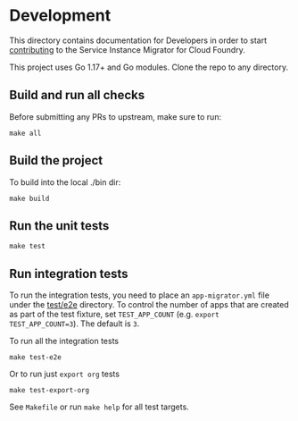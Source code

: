 # Development

This directory contains documentation for Developers in order to start
[contributing](CONTRIBUTING.md) to the Service Instance Migrator for Cloud Foundry.

This project uses Go 1.17+ and Go modules. Clone the repo to any directory.

## Build and run all checks

Before submitting any PRs to upstream, make sure to run:

```shell
make all
```

## Build the project

To build into the local ./bin dir:

```shell
make build
```

## Run the unit tests

```shell
make test
```

## Run integration tests

To run the integration tests, you need to place an `app-migrator.yml` file under the [test/e2e](./test/e2e) directory.
To control the number of apps that are created as part of the test fixture, set `TEST_APP_COUNT`
(e.g. `export TEST_APP_COUNT=3`). The default is `3`.

To run all the integration tests

```shell
make test-e2e
```

Or to run just `export org` tests

```shell
make test-export-org
```

See `Makefile` or run `make help` for all test targets.
